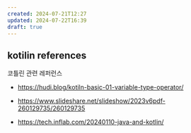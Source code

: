 ```yaml
---
created: 2024-07-21T12:27
updated: 2024-07-22T16:39
draft: true
---
```






## kotilin references


코틀린 관련 레퍼런스

- https://hudi.blog/kotiln-basic-01-variable-type-operator/
- https://www.slideshare.net/slideshow/2023v6pdf-260129735/260129735

- https://tech.inflab.com/20240110-java-and-kotlin/
